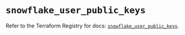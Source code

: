 # `snowflake_user_public_keys`

Refer to the Terraform Registry for docs: [`snowflake_user_public_keys`](https://registry.terraform.io/providers/snowflake-labs/snowflake/0.91.0/docs/resources/user_public_keys).
